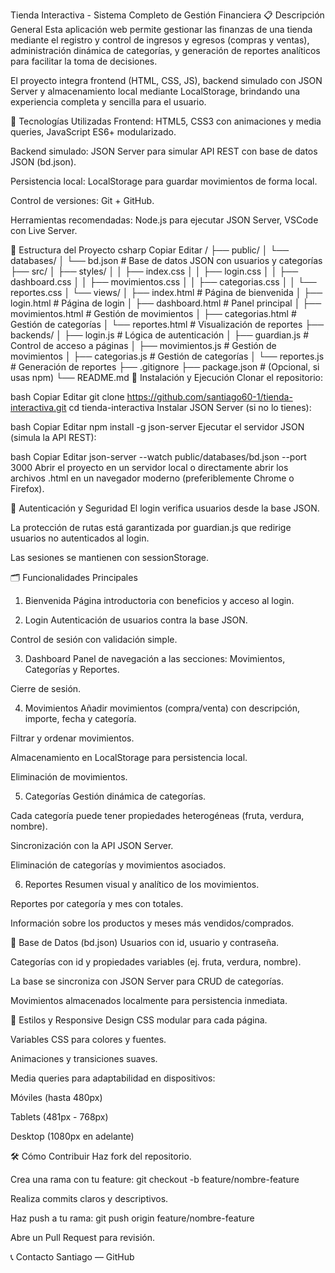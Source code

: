 Tienda Interactiva - Sistema Completo de Gestión Financiera
📋 Descripción General
Esta aplicación web permite gestionar las finanzas de una tienda mediante el registro y control de ingresos y egresos (compras y ventas), administración dinámica de categorías, y generación de reportes analíticos para facilitar la toma de decisiones.

El proyecto integra frontend (HTML, CSS, JS), backend simulado con JSON Server y almacenamiento local mediante LocalStorage, brindando una experiencia completa y sencilla para el usuario.

🔧 Tecnologías Utilizadas
Frontend: HTML5, CSS3 con animaciones y media queries, JavaScript ES6+ modularizado.

Backend simulado: JSON Server para simular API REST con base de datos JSON (bd.json).

Persistencia local: LocalStorage para guardar movimientos de forma local.

Control de versiones: Git + GitHub.

Herramientas recomendadas: Node.js para ejecutar JSON Server, VSCode con Live Server.

📁 Estructura del Proyecto
csharp
Copiar
Editar
/
├── public/
│   └── databases/
│       └── bd.json          # Base de datos JSON con usuarios y categorías
├── src/
│   ├── styles/
│   │   ├── index.css
│   │   ├── login.css
│   │   ├── dashboard.css
│   │   ├── movimientos.css
│   │   ├── categorias.css
│   │   └── reportes.css
│   └── views/
│       ├── index.html       # Página de bienvenida
│       ├── login.html       # Página de login
│       ├── dashboard.html   # Panel principal
│       ├── movimientos.html # Gestión de movimientos
│       ├── categorias.html  # Gestión de categorías
│       └── reportes.html    # Visualización de reportes
├── backends/
│   ├── login.js             # Lógica de autenticación
│   ├── guardian.js          # Control de acceso a páginas
│   ├── movimientos.js       # Gestión de movimientos
│   ├── categorias.js        # Gestión de categorías
│   └── reportes.js          # Generación de reportes
├── .gitignore
├── package.json             # (Opcional, si usas npm)
└── README.md
🚀 Instalación y Ejecución
Clonar el repositorio:

bash
Copiar
Editar
git clone https://github.com/santiago60-1/tienda-interactiva.git
cd tienda-interactiva
Instalar JSON Server (si no lo tienes):

bash
Copiar
Editar
npm install -g json-server
Ejecutar el servidor JSON (simula la API REST):

bash
Copiar
Editar
json-server --watch public/databases/bd.json --port 3000
Abrir el proyecto en un servidor local o directamente abrir los archivos .html en un navegador moderno (preferiblemente Chrome o Firefox).

🔐 Autenticación y Seguridad
El login verifica usuarios desde la base JSON.

La protección de rutas está garantizada por guardian.js que redirige usuarios no autenticados al login.

Las sesiones se mantienen con sessionStorage.

🗂️ Funcionalidades Principales
1. Bienvenida
Página introductoria con beneficios y acceso al login.

2. Login
Autenticación de usuarios contra la base JSON.

Control de sesión con validación simple.

3. Dashboard
Panel de navegación a las secciones: Movimientos, Categorías y Reportes.

Cierre de sesión.

4. Movimientos
Añadir movimientos (compra/venta) con descripción, importe, fecha y categoría.

Filtrar y ordenar movimientos.

Almacenamiento en LocalStorage para persistencia local.

Eliminación de movimientos.

5. Categorías
Gestión dinámica de categorías.

Cada categoría puede tener propiedades heterogéneas (fruta, verdura, nombre).

Sincronización con la API JSON Server.

Eliminación de categorías y movimientos asociados.

6. Reportes
Resumen visual y analítico de los movimientos.

Reportes por categoría y mes con totales.

Información sobre los productos y meses más vendidos/comprados.

💾 Base de Datos (bd.json)
Usuarios con id, usuario y contraseña.

Categorías con id y propiedades variables (ej. fruta, verdura, nombre).

La base se sincroniza con JSON Server para CRUD de categorías.

Movimientos almacenados localmente para persistencia inmediata.

🎨 Estilos y Responsive Design
CSS modular para cada página.

Variables CSS para colores y fuentes.

Animaciones y transiciones suaves.

Media queries para adaptabilidad en dispositivos:

Móviles (hasta 480px)

Tablets (481px - 768px)

Desktop (1080px en adelante)

🛠️ Cómo Contribuir
Haz fork del repositorio.

Crea una rama con tu feature: git checkout -b feature/nombre-feature

Realiza commits claros y descriptivos.

Haz push a tu rama: git push origin feature/nombre-feature

Abre un Pull Request para revisión.

📞 Contacto
Santiago — GitHub